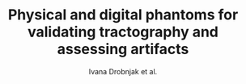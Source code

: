 ---
cat: gaia
subcat: ginkgo
bestof: false
author: Ivana Drobnjak et al.
title: Physical and digital phantoms for validating tractography and assessing artifacts
journal: NeuroImage
year: 2021
type: article
url: https -//linkinghub.elsevier.com/retrieve/pii/S1053811921009769
doi: 10.1016/j.neuroimage.2021.118704
---